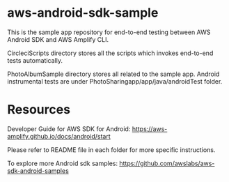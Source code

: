# aws-android-sdk-sample
This is the sample app repository for end-to-end testing between AWS Android SDK and AWS Amplify CLI.

CircleciScripts directory stores all the scripts which invokes end-to-end tests automatically.

PhotoAlbumSample directory stores all related to the sample app. Android instrumental tests are under PhotoSharingapp/app/java/androidTest folder.

# Resources
Developer Guide for AWS SDK for Android: https://aws-amplify.github.io/docs/android/start

Please refer to README file in each folder for more specific instructions.

To explore more Android sdk samples: https://github.com/awslabs/aws-sdk-android-samples
